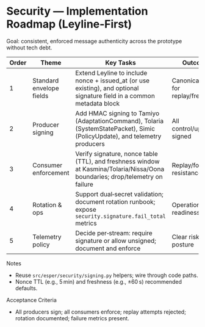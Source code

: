 # Security — Implementation Roadmap (Leyline‑First)

Goal: consistent, enforced message authenticity across the prototype without tech debt.

| Order | Theme | Key Tasks | Outcome |
| --- | --- | --- | --- |
| 1 | Standard envelope fields | Extend Leyline to include nonce + issued_at (or use existing), and optional signature field in a common metadata block | Canonical fields for replay/freshness |
| 2 | Producer signing | Add HMAC signing to Tamiyo (AdaptationCommand), Tolaria (SystemStatePacket), Simic (PolicyUpdate), and telemetry producers | All control/updates signed |
| 3 | Consumer enforcement | Verify signature, nonce table (TTL), and freshness window at Kasmina/Tolaria/Nissa/Oona boundaries; drop/telemetry on failure | Replay/forgery resistance |
| 4 | Rotation & ops | Support dual‑secret validation; document rotation runbook; expose `security.signature.fail_total` metrics | Operational readiness |
| 5 | Telemetry policy | Decide per‑stream: require signature or allow unsigned; document and enforce | Clear risk posture |

Notes
- Reuse `src/esper/security/signing.py` helpers; wire through code paths.
- Nonce TTL (e.g., 5 min) and freshness (e.g., ±60 s) recommended defaults.

Acceptance Criteria
- All producers sign; all consumers enforce; replay attempts rejected; rotation documented; failure metrics present.

